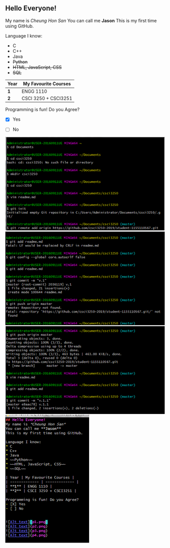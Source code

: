 ## Hello Everyone!
My name is *Cheung Hon San*
You can call me **Jason**
This is my first time using GitHub.

Language I know:
* C
* C++
* Java
* ~~Python~~
* ~~HTML, JavaScript, CSS~~
* ~~SQL~~

| Year | My Favourite Courses |
| ------------- | ------------- |
| **1** | ENGG 1110 |
| **2** | CSCI 3250 + CSCI3251 |

Programming is fun! Do you Agree?
- [X] Yes
- [ ] No


![Alt text](p1.png)
![Alt text](p2.png)
![Alt text](p3.png)
![Alt text](p4.png)

